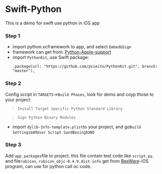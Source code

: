 

# Swift-Python

This is a demo for swift use python in iOS app

### Step 1
- import python.xcframework to app, and select `Embed&Sign`
- framework can get from: [Python-Apple-support](https://github.com/beeware/Python-Apple-support)
- import `PythonKit`, use Swift package:
  ```
  .package(url: "https://github.com/pvieito/PythonKit.git", branch: "master"),
  ```



### Step 2

Config script in `TARGETS`->`Build Phases`, look for demo and coyp those to your project:

> `Install Target Specific Python Standard Library`

> `Sign Python Binary Modules`

- import `dylib-Info-template.plist`to your project, and go`Build Settings`set`User Script SandBoxing`to`NO`



### Step 3

Add `app_packages`file to project. this file contain test code like `script.py`. and file`rubicon`, `rubicon_objc-0.4.9.dist-info` get from [BeeWare](https://docs.beeware.org/zh-cn/latest/tutorial/tutorial-5/iOS.html)-iOS program, can use for python call oc code.


